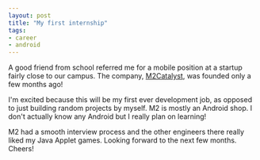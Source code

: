 ```yaml
---
layout: post
title: "My first internship"
tags:
- career
- android
---
```


A good friend from school referred me for a mobile position at a startup fairly close to our campus. The company, [M2Catalyst](http://www.m2catalyst.com/), was founded only a few months ago! 

I'm excited because this will be my first ever development job, as opposed to just building random projects by myself. M2 is mostly an Android shop. I don't actually know any Android but I really plan on learning!

M2 had a smooth interview process and the other engineers there really liked my Java Applet games. Looking forward to the next few months. Cheers!
